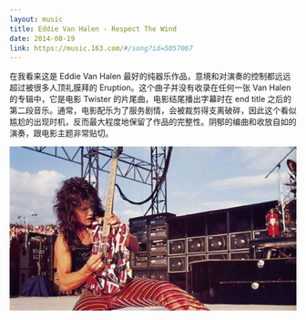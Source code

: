```yaml
---
layout: music
title: Eddie Van Halen - Respect The Wind
date: 2014-08-19
link: https://music.163.com/#/song?id=5057067
---
```


在我看来这是 Eddie Van Halen 最好的纯器乐作品，意境和对演奏的控制都远远超过被很多人顶礼膜拜的 Eruption。这个曲子并没有收录在任何一张 Van Halen 的专辑中，它是电影 Twister 的片尾曲，电影结尾播出字幕时在 end title 之后的第二段音乐。通常，电影配乐为了服务剧情，会被裁剪得支离破碎，因此这个看似尴尬的出现时机，反而最大程度地保留了作品的完整性。阴郁的编曲和收放自如的演奏，跟电影主题非常贴切。

![Eddie Van Halen](images/eddie-van-halen.jpg)
